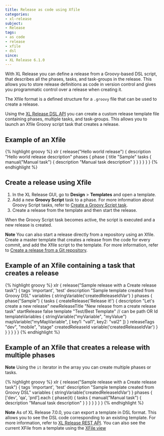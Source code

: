 ```yaml
---
title: Release as code using Xfile
categories:
- xl-release
subject:
- Release
tags:
- as code
- release
- xfile
- dsl
since:
- XL Release 6.1.0
---
```


With XL Release you can define a release from a Groovy-based DSL script, that describes all the phases, tasks, and task-groups in the release. This allows you to store release definitions as code in version control and gives you programmatic control over a release when creating it.

The Xfile format is a defined structure for a `.groovy` file that can be used to create a release.

Using the [XL Release DSL API](/xl-release/6.2.x/dsl-api) you can create a custom release template file containing phases, multiple tasks, and task-groups. This allows you to launch an Xfile Groovy script task that creates a release.

## Example of an Xfile

{% highlight groovy %}
xlr {
    release("Hello world release") {
        description "Hello world release description"
        phases {
            phase {
                title "Sample"
                tasks {
                    manual("Manual task") {
                        description "Manual task description"
                    }
                }
            }
        }
    }
}
{% endhighlight %}

## Create a release using Xfile

1. In the XL Release GUI, go to **Design** > **Templates** and open a template.
1. Add a new **Groovy Script** task to a phase. For more information about Groovy Script tasks, refer to [Create a Groovy Script task](/xl-release/how-to/create-a-groovy-script-task.html).
1. Create a release from the template and then start the release.

  When the Groovy Script task becomes active, the script is executed and a new release is created.

**Note** You can also start a release directly from a repository using an Xfile. Create a master template that creates a release from the code for every commit, and add the Xfile script to the template. For more information, refer to [Create a release from a Git repository](/xl-release/how-to/create-a-release-from-a-git-repository.html).

## Example of an Xfile containing a task that creates a release

{% highlight groovy %}
xlr {
  release("Sample release with a Create release task") {
    tags 'important', 'test'
    description "Sample template created from Groovy DSL"
    variables {
      stringVariable('createdReleaseIdVar')
    }
    phases {
      phase("Sample") {
        tasks {
          createRelease('Release it!') {
            description "Let's create a new release"
            newReleaseTitle "New release from a create release task"
            startRelease false
            template "Test/Best Template" // can be path OR Id
            templateVariables {
              stringVariable("myVariable", "myValue")
              mapVariable("myMapVariable", [
                key1: "val1",
                key2: "val2"
              ])
            }
            releaseTags "dev", "mobile", "stage"
            createdReleaseId variable('createdReleaseIdVar')
          }
        }
      }
    }
  }
}
{% endhighlight %}

## Example of an Xfile that creates a release with multiple phases

**Note** Using the `it` iterator in the array you can create multiple phases or tasks.

{% highlight groovy %}
xlr {
  release("Sample release with a Create release task") {
    tags 'important', 'test'
    description "Sample template created from Groovy DSL"
    variables {
      stringVariable('createdReleaseIdVar')
    }
    phases {
    ['dev', 'qa', 'prd'].each {
        phase(it) {
          tasks {
            manual("Manual task") {
              description "Manual task description"
            }
          }
        }
      }
    }
  }
}
{% endhighlight %}

**Note** As of XL Release 7.0.0, you can export a template in DSL format. This allows you to see the DSL code corresponding to an existing template. For more information, refer to [XL Release REST API](/xl-release/6.2.x/rest-docs). You can also see the current XFile from a template using the [XFile view](/xl-release/how-to/using-the-xfile-view.html)
